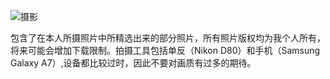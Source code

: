 ![摄影](摄影.JPG)

包含了在本人所摄照片中所精选出来的部分照片，所有照片版权均为我个人所有，将来可能会增加下载限制。拍摄工具包括单反（Nikon D80）和手机（Samsung Galaxy A7）,设备都比较过时，因此不要对画质有过多的期待。
